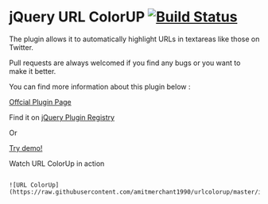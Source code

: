 jQuery URL ColorUP [![Build Status](https://travis-ci.org/amitmerchant1990/urlcolorup.png?branch=master)](https://travis-ci.org/amitmerchant1990/urlcolorup)
===============

The plugin allows it to automatically highlight URLs in textareas like those on Twitter.

Pull requests are always welcomed if you find any bugs or you want to make it better.

You can find more information about this plugin below :

<a href="http://amitmerchant1990.github.io/urlcolorup/">Offcial Plugin Page</a>

Find it on <a href="http://plugins.jquery.com/urlcolorup" target="_blank">jQuery Plugin Registry</a>

Or

<a href="http://www.jqueryscript.net/demo/Twitter-Like-URL-Highlighting-with-jQuery-urlcolorup-Plugin" target="_blank">Try demo!</a>

Watch URL ColorUp in action
~~~~~~~~~~~~~~~~~~~~~~~~~~~

![URL ColorUp](https://raw.githubusercontent.com/amitmerchant1990/urlcolorup/master/images/demo.gif)
